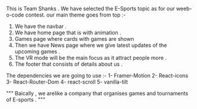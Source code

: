 This is Team Shanks . 
We have selected the E-Sports topic as for our weeb-o-code contest.
our main theme goes from top :- 
1. We have the navbar .
2. We have home page that is with animation .
3. Games page where cards with games are shown 
4. Then we have News page where we give latest updates of the upcoming games .
5. The VR mode will be the main focus as it attract people more .
6. The footer that consists of details about us .

The dependencies we are going to use :-
1- Framer-Motion
2- React-icons
3- React-Router-Dom
4- react-scroll
5- vanilla-tilt

"""
Baically , we arelike a company that organises games and tournaments of E-sports .
"""
